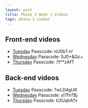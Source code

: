 ```yaml
---
layout: post
title: Phase 3 Week 1 Videos
tags: phase-3 videos
---
```


## Front-end videos

* [Tuesday](https://us02web.zoom.us/rec/share/R4nsNlYJy460f6Tsxn2jsfK1loo4zkQwnwGcwr88P-6S1fJmYicqLCxy3Ai_TXWL.dqqmkMhuJ_JitC0i) Passcode: nU0b?.n!
* [Wednesday](https://us02web.zoom.us/rec/share/dY2BgJdujFu7kKet2pdLEBEOHgASnAEFpsplDgkr73nBvdhnnt-qqhNe1CawipJf.OQY0kMbfZeEfUJEj) Passcode: 5J0+&Qc+
* [Thursday](https://us02web.zoom.us/rec/share/FbPplbj9rz1hxSYoz1k03lt066e_F_ZbMknDJGyhQax6O71PC2XwHqO_mkauWclN.mG0pKnXOKSY1XAkl) Passcode: 7t**zAfT

## Back-end videos

* [Tuesday](https://us02web.zoom.us/rec/share/PVrqinHywv4QfDzTQr0JG_TKRr_PUl1bJvWNpleB-c1e5FFw2V1K3K1u3q1ecBxw.jT0EQFqyUNIuxQJ3) Passcode: ?wLD4gUK
* [Wednesday](https://us02web.zoom.us/rec/share/EKfpyDE85ge5HuK33IwoDXGuWBcJ_hO-q88J-Aj7NWcmj9GW6CiFeaK6l_oiiYg.mRQJh6ASiJx6TTEG) Passcode: x!7fn?$j
* [Thursday](https://us02web.zoom.us/rec/share/NNrwc_euXkgXTZNOAOrPSUojjt1xzqGGLwCw9otNdSVY_bORXWf-KGMubXZf9ld0.EySyIh5TdkaYC3h2) Passcode: b3UqhA?x
